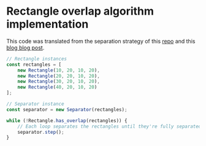 # Rectangle overlap algorithm implementation

This code was translated from the separation strategy of this [repo](https://github.com/mwkling/rectangle-overlap) and this [blog blog post](https://mikekling.com/comparing-algorithms-for-dispersing-overlapping-rectangles/).

```javascript
// Rectangle instances
const rectangles = [
    new Rectangle(10, 20, 10, 20),
    new Rectangle(20, 20, 10, 20),
    new Rectangle(30, 20, 10, 20),
    new Rectangle(40, 20, 10, 20)
];

// Separator instance
const separator = new Separator(rectangles);

while (!Rectangle.has_overlap(rectangles)) {
    // Each loop separates the rectangles until they're fully separated
    separator.step();
}

```